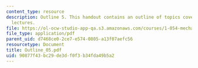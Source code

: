 ```yaml
---
content_type: resource
description: Outline 5. This handout contains an outline of topics covered in course
  lectures.
file: https://ol-ocw-studio-app-qa.s3.amazonaws.com/courses/1-054-mechanics-and-design-of-concrete-structures-spring-2004/90877f43bc29de3df0f3b34fda49b5a2_Outline_05.pdf
file_type: application/pdf
parent_uid: d7468ce0-2ce7-e574-0805-a13f07aefc56
resourcetype: Document
title: Outline_05.pdf
uid: 90877f43-bc29-de3d-f0f3-b34fda49b5a2
---
```

